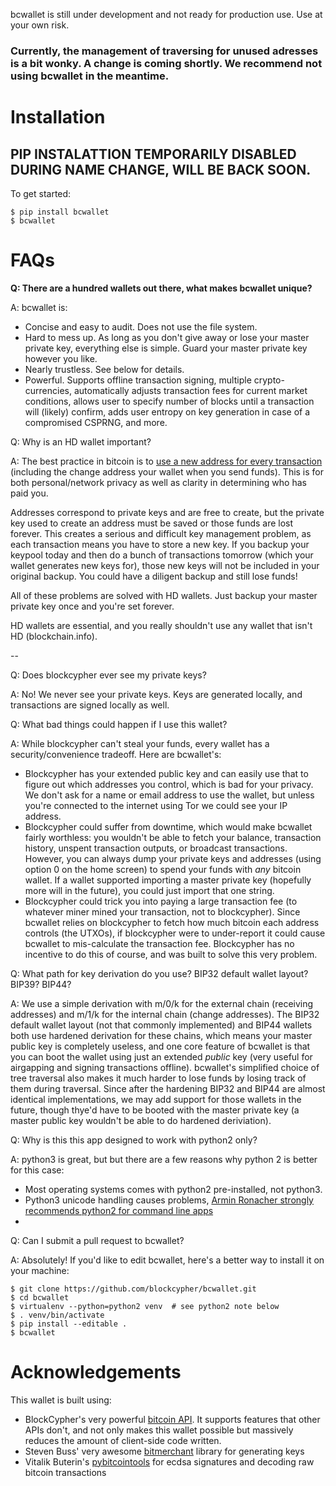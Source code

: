 bcwallet is still under development and not ready for production use. Use at your own risk.

### Currently, the management of traversing for unused adresses is a bit wonky. A change is coming shortly. We recommend not using bcwallet in the meantime.

# Installation

## PIP INSTALATTION TEMPORARILY DISABLED DURING NAME CHANGE, WILL BE BACK SOON.

To get started:
```
$ pip install bcwallet
$ bcwallet
```

# FAQs

**Q: There are a hundred wallets out there, what makes bcwallet unique?**

A: bcwallet is:
- Concise and easy to audit. Does not use the file system.
- Hard to mess up. As long as you don't give away or lose your master private key, everything else is simple. Guard your master private key however you like.
- Nearly trustless. See below for details.
- Powerful. Supports offline transaction signing, multiple crypto-currencies, automatically adjusts transaction fees for current market conditions, allows user to specify number of blocks until a transaction will (likely) confirm, adds user entropy on key generation in case of a compromised CSPRNG, and more.


Q: Why is an HD wallet important?

A: The best practice in bitcoin is to [use a new address for every transaction](https://bitcoin.org/en/protect-your-privacy) (including the change address your wallet when you send funds). This is for both personal/network privacy as well as clarity in determining who has paid you.

Addresses correspond to private keys and are free to create, but the private key used to create an address must be saved or those funds are lost forever. This creates a serious and difficult key management problem, as each transaction means you have to store a new key. If you backup your keypool today and then do a bunch of transactions tomorrow (which your wallet generates new keys for), those new keys will not be included in your original backup. You could have a diligent backup and still lose funds!

All of these problems are solved with HD wallets. Just backup your master private key once and you're set forever.

HD wallets are essential, and you really shouldn't use any wallet that isn't HD (<cough>blockchain.info</cough>). 

--

Q: Does blockcypher ever see my private keys?

A: No! We never see your private keys. Keys are generated locally, and transactions are signed locally as well.


Q: What bad things could happen if I use this wallet?

A: While blockcypher can't steal your funds, every wallet has a security/convenience tradeoff. Here are bcwallet's:
- Blockcypher has your extended public key and can easily use that to figure out which addresses you control, which is bad for your privacy. We don't ask for a name or email address to use the wallet, but unless you're connected to the internet using Tor we could see your IP address.
- Blockcypher could suffer from downtime, which would make bcwallet fairly worthless: you wouldn't be able to fetch your balance, transaction history, unspent transaction outputs, or broadcast transactions. However, you can always dump your private keys and addresses (using option 0 on the home screen) to spend your funds with *any* bitcoin wallet. If a wallet supported importing a master private key (hopefully more will in the future), you could just import that one string.
- Blockcypher could trick you into paying a large transaction fee (to whatever miner mined your transaction, not to blockcypher). Since bcwallet relies on blockcypher to fetch how much bitcoin each address controls (the UTXOs), if blockcypher were to under-report it could cause bcwallet to mis-calculate the transaction fee. Blockcypher has no incentive to do this of course, and was built to solve this very problem.

Q: What path for key derivation do you use? BIP32 default wallet layout? BIP39? BIP44?

A: We use a simple derivation with m/0/k for the external chain (receiving addresses) and m/1/k for the internal chain (change addresses). The BIP32 default wallet layout (not that commonly implemented) and BIP44 wallets both use hardened derivation for these chains, which means your master public key is completely useless, and one core feature of bcwallet is that you can boot the wallet using just an extended *public* key (very useful for airgapping and signing transactions offline). bcwallet's simplified choice of tree traversal also makes it much harder to lose funds by losing track of them during traversal. Since after the hardening BIP32 and BIP44 are almost identical implementations, we may add support for those wallets in the future, though thye'd have to be booted with the master private key (a master public key wouldn't be able to do hardened deriviation).


Q: Why is this this app designed to work with python2 only?

A: python3 is great, but but there are a few reasons why python 2 is better for this case:
- Most operating systems comes with python2 pre-installed, not python3.
- Python3 unicode handling causes problems, [Armin Ronacher strongly recommends python2 for command line apps](http://click.pocoo.org/4/python3/)
- 

Q: Can I submit a pull request to bcwallet?

A: Absolutely! If you'd like to edit bcwallet, here's a better way to install it on your machine:
```
$ git clone https://github.com/blockcypher/bcwallet.git
$ cd bcwallet
$ virtualenv --python=python2 venv  # see python2 note below 
$ . venv/bin/activate
$ pip install --editable .
$ bcwallet
```

# Acknowledgements

This wallet is built using:
- BlockCypher's very powerful [bitcoin API](http://www.blockcypher.com/). It supports features that other APIs don't, and not only makes this wallet possible but massively reduces the amount of client-side code written.
- Steven Buss' very awesome [bitmerchant](https://github.com/sbuss) library for generating keys
- Vitalik Buterin's [pybitcointools](https://bootstrap.pypa.io/get-pip.py) for ecdsa signatures and decoding raw bitcoin transactions
